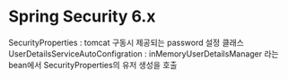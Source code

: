 # Spring Security 6.x

SecurityProperties : tomcat 구동시 제공되는 password 설정 클래스
UserDetailsServiceAutoConfigration : inMemoryUserDetailsManager 라는 bean에서 SecurityProperties의 유저 생성을 호출